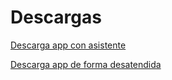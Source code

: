 # Descargas
[Descarga app con asistente](https://github.com/danielmera2912/DI-Practica5/releases/download/app/SimpleGames.exe)

[Descarga app de forma desatendida](https://github.com/danielmera2912/DI-Practica5/releases/download/app2/simplegames.exe)


